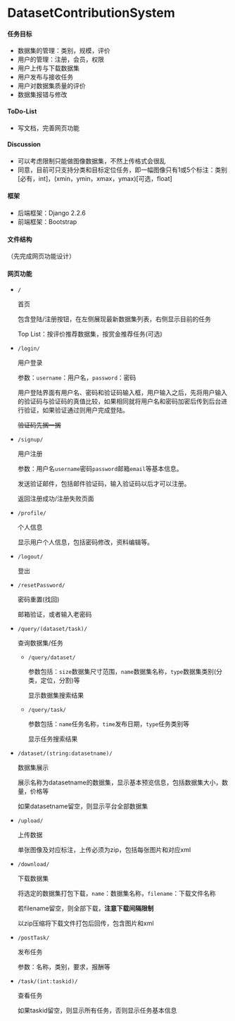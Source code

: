 # DatasetContributionSystem

#### 任务目标

* 数据集的管理：类别，规模，评价
* 用户的管理：注册，会员，权限
* 用户上传与下载数据集
* 用户发布与接收任务
* 用户对数据集质量的评价
* 数据集报错与修改

#### ToDo-List

* 写文档，完善网页功能

#### Discussion

* 可以考虑限制只能做图像数据集，不然上传格式会很乱 
* 同意，目前可只支持分类和目标定位任务，即一幅图像只有1或5个标注：类别[必有，int]，(xmin，ymin，xmax，ymax)[可选，float]

#### 框架

* 后端框架：Django 2.2.6
* 前端框架：Bootstrap

#### 文件结构

（先完成网页功能设计）

#### 网页功能

* `/` 

  首页

  包含登陆/注册按钮，在左侧展现最新数据集列表，右侧显示目前的任务

  Top List：按评价推荐数据集，按赏金推荐任务(可选)

* `/login/`

  用户登录

  参数：`username`：用户名，`password`：密码

  用户登陆界面有用户名、密码和验证码输入框，用户输入之后，先将用户输入的验证码与验证码的真值比较，如果相同就将用户名和密码加密后传到后台进行验证，如果验证通过则用户完成登陆。

  ~~验证码先搁一搁~~

* `/signup/`

  用户注册

  参数：用户名`username`密码`password`邮箱`email`等基本信息。

  发送验证邮件，包括邮件验证码，输入验证码以后才可以注册。

  返回注册成功/注册失败页面

* `/profile/`

  个人信息

  显示用户个人信息，包括密码修改，资料编辑等。

* `/logout/`

  登出

* `/resetPassword/`

  密码重置(找回)

  邮箱验证，或者输入老密码

* `/query/(dataset/task)/`

  查询数据集/任务

  * `/query/dataset/`

    参数包括：`size`数据集尺寸范围，`name`数据集名称，`type`数据集类别(分类，定位，分割)等

    显示数据集搜索结果

  * `/query/task/`

    参数包括：`name`任务名称，`time`发布日期，`type`任务类别等

    显示任务搜索结果

* `/dataset/(string:datasetname)/`

  数据集展示

  展示名称为datasetname的数据集，显示基本预览信息，包括数据集大小，数量，价格等

  如果datasetname留空，则显示平台全部数据集

* `/upload/`

  上传数据

  单张图像及对应标注，上传必须为zip，包括每张图片和对应xml

* `/download/`

  下载数据集

  将选定的数据集打包下载，`name`：数据集名称，`filename`：下载文件名称

  若filename留空，则全部下载，**注意下载间隔限制**

  以zip压缩将下载文件打包后回传，包含图片和xml

* `/postTask/`

  发布任务

  参数：名称，类别，要求，报酬等

* `/task/(int:taskid)/`

  查看任务

  如果taskid留空，则显示所有任务，否则显示任务基本信息


